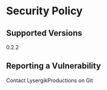 # Security Policy

## Supported Versions
0.2.2

## Reporting a Vulnerability

Contact LysergikProductions on Git
